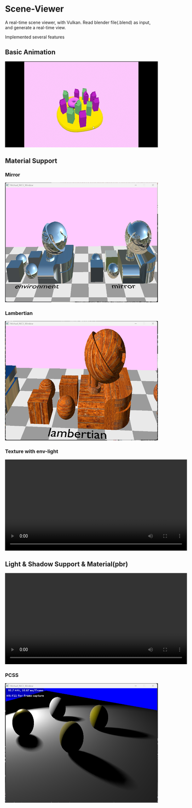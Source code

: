 # Scene-Viewer

A real-time scene viewer, with Vulkan. Read blender file(.blend) as input, and generate a real-time view.

Implemented several features

## Basic Animation 
![Animation](./res/animation.gif)

## Material Support

### Mirror
![Mirror](./res/env_mirror.png)

### Lambertian
![Lambertian](./res/lam-result.png)

### Texture with env-light
<video width="600" controls>
  <source src="./res/creation.mp4" type="video/mp4">
  Your browser does not support the video tag.
</video>

## Light & Shadow Support & Material(pbr)
<video width="600" controls>
  <source src="./res/light-with-shadow.mp4" type="video/mp4">
  Your browser does not support the video tag.
</video>

### PCSS
![PCSS](./res/good-PCSS.png)
